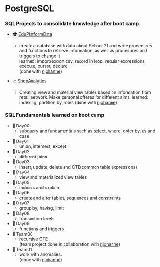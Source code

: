 # PostgreSQL

### SQL Projects to consolidate knowledge after boot camp
- :mortar_board: [EduPlatformData](https://github.com/sinyana383/Info21)
  -  create a database with data about School 21 and write procedures and functions to retrieve information, as well as procedures and triggers to change it  
  learned: import/export csv, record in loop, regular expressions, execute, cursor, declare   
  (done with [njohanne](https://github.com/njohanne))

- :chart_with_upwards_trend: [ShopAnalytics](https://github.com/sinyana383/ShopAnalytics)
  - Creating view and material view tables based on information from retail network. Make personal offeres for different aims.
  learned: indexing, partition by, roles
  (done with [njohanne](https://github.com/njohanne))

### SQL Fundamentals learned on boot camp

- :file_folder: Day00
  - subquery and fundamentals such as select, where, order by, as and case
- :file_folder: Day01
  -  union, intersect, except
- :file_folder: Day02
  -  different joins
- :file_folder: Day03
  -  insert, update, delete and CTE(common table expressions)
- :file_folder: Day04
  - view and materialized view tables
- :file_folder: Day05
  - indexes and explain
- :file_folder: Day06
  - create and alter tables, sequences and constraints
- :file_folder: Day07
  - group by, having, limit
- :file_folder: Day08
  - transaction levels
- :file_folder: Day09
  - functions and triggers
- :file_folder: Team00
  - recursive CTE    
  (team project done in collaboration with [njohanne](https://github.com/njohanne))
- :file_folder: Team01
  - work with anomalies.    
  (done with [njohanne](https://github.com/njohanne))
